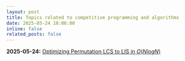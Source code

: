 ```yaml
---
layout: post
title: Topics related to competitive programming and algorithms
date: 2025-05-24 18:06:00
inline: false
related_posts: false
---
```


**2025-05-24:** [Optimizing Permutation LCS to LIS in $O(NlogN)$](https://usaco.guide/problems/cf-lcs-on-permutations/solution)
